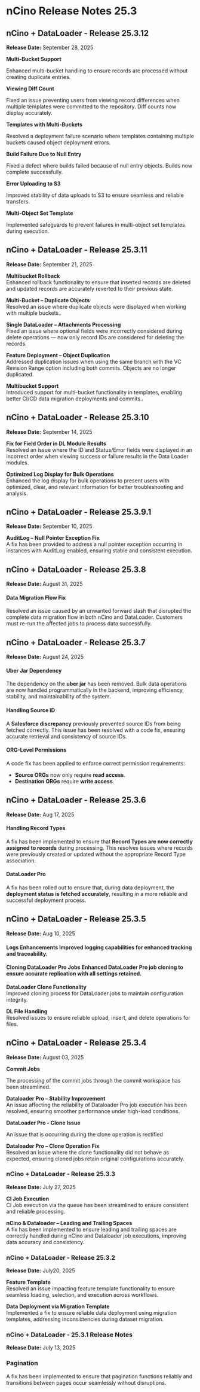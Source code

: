 # nCino Release Notes 25.3

## nCino + **DataLoader** - Release 25.3.12

**Release Date:** September 28, 2025

**Multi-Bucket Support**

Enhanced multi-bucket handling to ensure records are processed without creating duplicate entries.

**Viewing Diff Count**

Fixed an issue preventing users from viewing record differences when multiple templates were committed to the repository. Diff counts now display accurately.

**Templates with Multi-Buckets**

Resolved a deployment failure scenario where templates containing multiple buckets caused object deployment errors.

**Build Failure Due to Null Entry**

Fixed a defect where builds failed because of null entry objects. Builds now complete successfully.

**Error Uploading to S3**

Improved stability of data uploads to S3 to ensure seamless and reliable transfers.

**Multi-Object Set Template**

Implemented safeguards to prevent failures in multi-object set templates during execution.

## nCino + **DataLoader** - Release 25.3.11

**Release Date:** September 21, 2025

**Multibucket Rollback**\
Enhanced rollback functionality to ensure that inserted records are deleted and updated records are accurately reverted to their previous state.

**Multi-Bucket – Duplicate Objects**\
Resolved an issue where duplicate objects were displayed when working with multiple buckets..

**Single DataLoader – Attachments Processing**\
Fixed an issue where optional fields were incorrectly considered during delete operations — now only record IDs are considered for deleting the records.

**Feature Deployment – Object Duplication**\
Addressed duplication issues when using the same branch with the VC Revision Range option including both commits. Objects are no longer duplicated.

**Multibucket Support**\
Introduced support for multi-bucket functionality in templates, enabling better CI/CD data migration deployments and commits..

## nCino + **DataLoader** - Release 25.3.10

**Release Date:** September 14, 2025

**Fix for Field Order in DL Module Results**\
Resolved an issue where the ID and Status/Error fields were displayed in an incorrect order when viewing success or failure results in the Data Loader modules.

**Optimized Log Display for Bulk Operations**\
Enhanced the log display for bulk operations to present users with optimized, clear, and relevant information for better troubleshooting and analysis.

## nCino + **DataLoader** - Release 25.3.9.1

**Release Date:** September 10, 2025

**AuditLog – Null Pointer Exception Fix**\
A fix has been provided to address a null pointer exception occurring in instances with AuditLog enabled, ensuring stable and consistent execution.

## nCino + **DataLoader** - Release 25.3.8

**Release Date:** August 31, 2025

#### Data Migration Flow Fix <a href="#data-migration-flow-fix" id="data-migration-flow-fix"></a>

Resolved an issue caused by an unwanted forward slash that disrupted the complete data migration flow in both nCino and DataLoader. Customers must re-run the affected jobs to process data successfully.

## nCino + **DataLoader** - Release 25.3.7

**Release Date:** August 24, 2025

#### Uber Jar Dependency <a href="#uber-jar-dependency" id="uber-jar-dependency"></a>

The dependency on the **uber jar** has been removed. Bulk data operations are now handled programmatically in the backend, improving efficiency, stability, and maintainability of the system.

#### Handling Source ID <a href="#handling-source-id" id="handling-source-id"></a>

A **Salesforce discrepancy** previously prevented source IDs from being fetched correctly. This issue has been resolved with a code fix, ensuring accurate retrieval and consistency of source IDs.

#### ORG-Level Permissions <a href="#org-level-permissions" id="org-level-permissions"></a>

A code fix has been applied to enforce correct permission requirements:

* **Source ORGs** now only require **read access**.
* **Destination ORGs** require **write access**.

## nCino + **DataLoader** - Release 25.3.6 <a href="#title-text" id="title-text"></a>

**Release Date:** Aug 17, 2025

#### Handling Record Types <a href="#handling-record-types" id="handling-record-types"></a>

A fix has been implemented to ensure that **Record Types are now correctly assigned to records** during processing. This resolves issues where records were previously created or updated without the appropriate Record Type association.

#### **DataLoader  Pro**

A fix has been rolled out to ensure that, during data deployment, the **deployment status is fetched accurately**, resulting in a more reliable and successful deployment process.

## nCino + **DataLoader** - Release 25.3.5 <a href="#title-text" id="title-text"></a>

**Release Date:** Aug 10, 2025

#### **Logs Enhancements** Improved logging capabilities for enhanced tracking and traceability.

#### **Cloning DataLoader Pro Jobs** Enhanced **DataLoader** Pro job cloning to ensure accurate replication with all settings retained.

**DataLoader Clone Functionality**\
Improved cloning process for DataLoader jobs to maintain configuration integrity.

**DL File Handling**\
Resolved issues to ensure reliable upload, insert, and delete operations for files.

## nCino + **DataLoader** - Release 25.3.4 <a href="#title-text" id="title-text"></a>

**Release Date:** August 03, 2025

**Commit Jobs**

The processing of the commit jobs through the commit workspace has been streamlined.

**Dataloader Pro – Stability Improvement**\
An issue affecting the reliability of Dataloader Pro job execution has been resolved, ensuring smoother performance under high-load conditions.

**DataLoader Pro  - Clone Issue**

An issue that is occurring during the clone operation is rectified

**Dataloader Pro – Clone Operation Fix**\
Resolved an issue where the clone functionality did not behave as expected, ensuring cloned jobs retain original configurations accurately.

### nCino + **DataLoader** - Release 25.3.3

**Release Date:** July 27, 2025

**CI Job Execution**\
CI Job execution via the queue has been streamlined to ensure consistent and reliable processing.

**nCino & Dataloader – Leading and Trailing Spaces**\
A fix has been implemented to ensure leading and trailing spaces are correctly handled during nCino and Dataloader job executions, improving data accuracy and consistency.

### nCino + **DataLoader** - Release 25.3.2

**Release Date:** July20, 2025

**Feature Template**\
Resolved an issue impacting feature template functionality to ensure seamless loading, selection, and execution across workflows.

**Data Deployment via Migration Template**\
Implemented a fix to ensure reliable data deployment using migration templates, addressing inconsistencies during dataset migration.

### nCino + **DataLoader** - 25.3.1 Release Notes

**Release Date:** July 13, 2025

### Pagination <a href="#pagination" id="pagination"></a>

A fix has been implemented to ensure that pagination functions reliably and transitions between pages occur seamlessly without disruptions.
